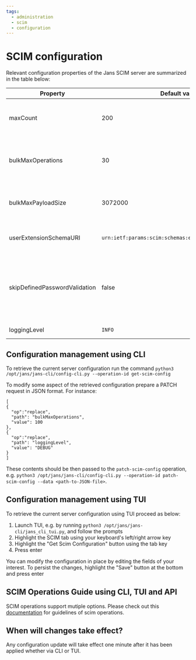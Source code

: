 ```yaml
---
tags:
  - administration
  - scim
  - configuration
---
```


# SCIM configuration

Relevant configuration properties of the Jans SCIM server are summarized in the table below:

|Property|Default value|Description|
|-|-|-|
|maxCount|200|Maximum number of results per page in search endpoints|
|bulkMaxOperations|30|Maximum number of operations admitted in a single bulk request|
|bulkMaxPayloadSize|3072000|Maximum payload size in bytes admitted in a single bulk request|
|userExtensionSchemaURI|`urn:ietf:params:scim:schemas:extension:gluu:2.0:User`|URI schema associated to the User Extension|
|skipDefinedPasswordValidation|false|Whether the validation rules defined for the password attribute in the server should be bypassed when a user is created/updated|
|loggingLevel|`INFO`|The logging [level](./logs.md)|

## Configuration management using CLI

To retrieve the current server configuration run the command `python3 /opt/jans/jans-cli/config-cli.py --operation-id get-scim-config`

To modify some aspect of the retrieved configuration prepare a PATCH request in JSON format. For instance:

```
[
{ 
  "op":"replace",
  "path": "bulkMaxOperations",
  "value": 100
},
{ 
  "op":"replace",
  "path": "loggingLevel",
  "value": "DEBUG"
}
]

```

These contents should be then passed to the `patch-scim-config` operation, e.g. `python3 /opt/jans/jans-cli/config-cli.py --operation-id patch-scim-config --data <path-to-JSON-file>`.

## Configuration management using TUI

To retrieve the current server configuration using TUI proceed as below:

1. Launch TUI, e.g. by running `python3 /opt/jans/jans-cli/jans_cli_tui.py`, and follow the prompts
1. Highlight the SCIM tab using your keyboard's left/right arrow key
1. Highlight the "Get Scim Configuration" button using the tab key
1. Press enter

You can modify the configuration in place by editing the fields of your interest. To persist the changes, highlight the "Save" button at the bottom and press enter 

## SCIM Operations Guide using CLI, TUI and API

SCIM operations support mutiple options. Please check out this [documentation](../config-guide/scim-config/user-config.md) for guidelines of scim operations.

## When will changes take effect?

Any configuration update will take effect one minute after it has been applied whether via CLI or TUI. 
